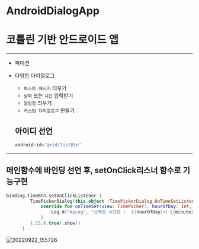 # AndroidDialogApp


# 코틀린 기반 안드로이드 앱 

---

<u></u>

- 퍼미션
- 다양한 다이얼로그 
  -  `토스트 메시지` 띄우기 
  -  `날짜` 또는 `시간` 입력받기
  -  `알림창` 띄우기
  - `커스텀 다이얼로그` 만들기
  
  
  
  
  ## 아이디 선언
  ```kotlin
  android:id="@+id/listBtn"
  ```
  
  
  
----




## 메인함수에 바인딩 선언 후, setOnClick리스너 함수로 기능구현
  
  ```kotlin
  binding.timeBtn.setOnClickListener {
           TimePickerDialog(this,object :TimePickerDialog.OnTimeSetListener{
               override fun onTimeSet(view: TimePicker?, hourOfDay: Int, minute: Int) {
                   Log.d("myLog", "선택한 시간은 :  ${hourOfDay}시 ${minute} 분 ")
               }
           },15,0,true).show()
        }
```




![20220922_155726](https://user-images.githubusercontent.com/56811978/191682530-77851a9b-6fee-42f2-bd86-2f0da69b8a54.jpg)

